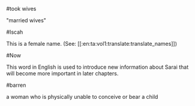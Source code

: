 #took wives

"married wives"

#Iscah

This is a female name. (See: [[:en:ta:vol1:translate:translate_names]])

#Now

This word in English is used to introduce new information about Sarai that will become more important in later chapters.

#barren

a woman who is physically unable to conceive or bear a child